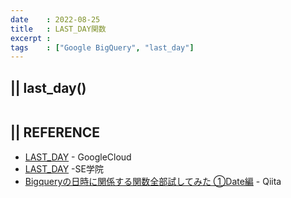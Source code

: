 ```yaml
---
date    : 2022-08-25
title   : LAST_DAY関数
excerpt : 
tags    : ["Google BigQuery", "last_day"]
---
```

## || last_day()
```SQL
```


## || REFERENCE
- [LAST_DAY](https://cloud.google.com/bigquery/docs/reference/standard-sql/date_functions?hl=ja#last_day) - GoogleCloud
- [LAST_DAY](https://segakuin.com/oracle/function/last_day.html) -SE学院
- [Bigqueryの日時に関係する関数全部試してみた ①Date編](https://qiita.com/hogeta_/items/1416135863a023a09127) - Qiita
